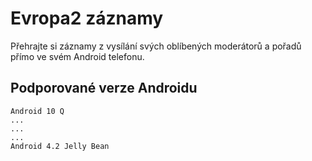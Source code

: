 # Evropa2 záznamy

Přehrajte si záznamy z vysílání svých oblíbených moderátorů a pořadů přímo ve svém Android telefonu.

## Podporované verze Androidu

```
Android 10 Q
...
...
...
Android 4.2 Jelly Bean
```



